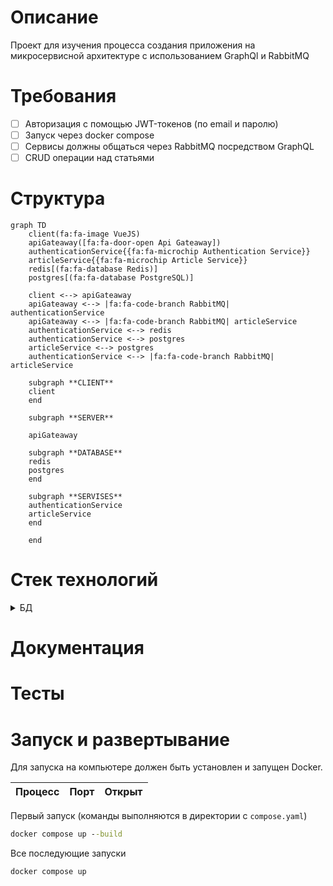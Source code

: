 # Описание
Проект для изучения процесса
создания приложения на микросервисной архитектуре
с использованием GraphQl и RabbitMQ
# Требования
- [ ] Авторизация с помощью JWT-токенов (по email и паролю)
- [ ] Запуск через docker compose
- [ ] Сервисы должны общаться через RabbitMQ посредством GraphQL
- [ ] CRUD операции над статьями
# Структура
```mermaid
graph TD
    client(fa:fa-image VueJS)
    apiGateaway([fa:fa-door-open Api Gateaway])
    authenticationService{{fa:fa-microchip Authentication Service}}
    articleService{{fa:fa-microchip Article Service}}
    redis[(fa:fa-database Redis)]
    postgres[(fa:fa-database PostgreSQL)]

    client <--> apiGateaway
    apiGateaway <--> |fa:fa-code-branch RabbitMQ| authenticationService
    apiGateaway <--> |fa:fa-code-branch RabbitMQ| articleService
    authenticationService <--> redis
    authenticationService <--> postgres
    articleService <--> postgres
    authenticationService <--> |fa:fa-code-branch RabbitMQ| articleService

    subgraph **CLIENT**
    client
    end

    subgraph **SERVER**

    apiGateaway

    subgraph **DATABASE**
    redis
    postgres
    end

    subgraph **SERVISES**
    authenticationService
    articleService
    end

    end
```
# Стек технологий

<details>
<summary>
БД
</summary>

* Redis
* PostgreSQL

</details>

# Документация
# Тесты
# Запуск и развертывание
Для запуска на компьютере должен быть установлен и запущен Docker.

| Процесс    | Порт | Открыт |
| ---------- | ---- | ------ |

Первый запуск (команды выполняются в директории с `compose.yaml`)
```bat
docker compose up --build
```
Все последующие запуски
```bat
docker compose up
```